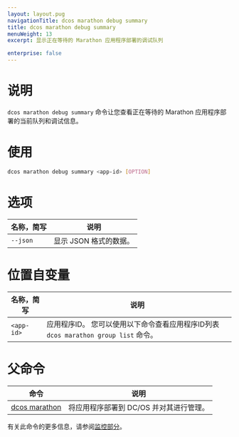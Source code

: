 ```yaml
---
layout: layout.pug
navigationTitle: dcos marathon debug summary
title: dcos marathon debug summary
menuWeight: 13
excerpt: 显示正在等待的 Marathon 应用程序部署的调试队列

enterprise: false
---
```



# 说明
`dcos marathon debug summary` 命令让您查看正在等待的 Marathon 应用程序部署的当前队列和调试信息。

# 使用

```bash
dcos marathon debug summary <app-id> [OPTION]
```

# 选项

| 名称，简写 | 说明 |
|---------|-------------|
| `--json` | 显示 JSON 格式的数据。|

# 位置自变量

| 名称，简写 | 说明 |
|---------|-------------|
| `<app-id>`   |  应用程序ID。 您可以使用以下命令查看应用程序ID列表 `dcos marathon group list` 命令。|

# 父命令

| 命令 | 说明 |
|---------|-------------|
| [dcos marathon](/dcos/cn/1.11/cli/command-reference/dcos-marathon/) | 将应用程序部署到 DC/OS 并对其进行管理。|

有关此命令的更多信息，请参阅[监控部分](https://docs.mesosphere.com/1.11/monitoring/debugging/cli-debugging/#dcos-marathon-debug-summary)。
